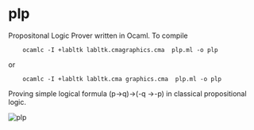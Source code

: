 plp
===

Propositonal Logic Prover written in Ocaml. To compile

        ocamlc -I +labltk labltk.cmagraphics.cma  plp.ml -o plp 
    
or      
        
        ocamlc -I +labltk labltk.cma graphics.cma  plp.ml -o plp

Proving simple logical formula (p→q)→(-q  →-p) in classical propositional logic.

![plp](https://user-images.githubusercontent.com/4636028/53097056-d62cda00-3520-11e9-854b-e9cfa4f53f37.gif)
